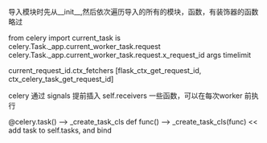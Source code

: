 导入模块时先从__init__,然后依次遍历导入的所有的模块，函数，有装饰器的函数略过


from celery import current_task is   celery.Task._app.current_worker_task.request
celery.Task._app.current_worker_task.request.x_request_id
args
timelimit


current_request_id.ctx_fetchers [flask_ctx_get_request_id, ctx_celery_task_get_request_id]

celery 通过 signals 提前插入 self.receivers 一些函数，可以在每次worker 前执行

@celery.task()  --> _create_task_cls
def func()      --> _create_task_cls(func) << add task to self.tasks, and bind
